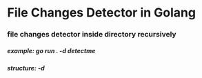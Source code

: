 # File Changes Detector in Golang

### file changes detector inside directory recursively


##### example: go run . -d detectme
##### structure: <program> -d <directory>

